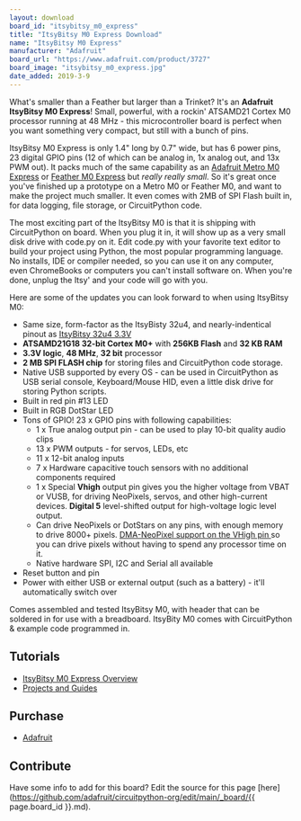 ```yaml
---
layout: download
board_id: "itsybitsy_m0_express"
title: "ItsyBitsy M0 Express Download"
name: "ItsyBitsy M0 Express"
manufacturer: "Adafruit"
board_url: "https://www.adafruit.com/product/3727"
board_image: "itsybitsy_m0_express.jpg"
date_added: 2019-3-9
---
```


What's smaller than a Feather but larger than a Trinket? It's an **Adafruit ItsyBitsy M0 Express**! Small, powerful, with a rockin' ATSAMD21 Cortex M0 processor running at 48 MHz - this microcontroller board is perfect when you want something very compact, but still with a bunch of pins.

ItsyBitsy M0 Express is only 1.4" long by 0.7" wide, but has 6 power pins, 23 digital GPIO pins (12 of which can be analog in, 1x analog out, and 13x PWM out). It packs much of the same capability as an [Adafruit Metro M0 Express](https://www.adafruit.com/product/3505) or [Feather M0 Express](https://www.adafruit.com/product/3403) but _really really small_. So it's great once you've finished up a prototype on a Metro M0 or Feather M0, and want to make the project much smaller. It even comes with 2MB of SPI Flash built in, for data logging, file storage, or CircuitPython code.

The most exciting part of the ItsyBitsy M0 is that it is shipping with CircuitPython on board. When you plug it in, it will show up as a very small disk drive with code.py on it. Edit code.py with your favorite text editor to build your project using Python, the most popular programming language. No installs, IDE or compiler needed, so you can use it on any computer, even ChromeBooks or computers you can't install software on. When you're done, unplug the Itsy' and your code will go with you.

Here are some of the updates you can look forward to when using ItsyBitsy M0:

*   Same size, form-factor as the ItsyBisty 32u4, and nearly-indentical pinout as [ItsyBitsy 32u4 3.3V](https://www.adafruit.com/product/3675)
*   **ATSAMD21G18 32-bit Cortex M0+** with **256KB Flash** and **32 KB RAM**
*   **3.3V logic**, **48 MHz**, **32 bit** processor
*   **2 MB SPI FLASH chip** for storing files and CircuitPython code storage.
*   Native USB supported by every OS - can be used in CircuitPython as USB serial console, Keyboard/Mouse HID, even a little disk drive for storing Python scripts.
*   Built in red pin #13 LED
*   Built in RGB DotStar LED
*   Tons of GPIO! 23 x GPIO pins with following capabilities:
    *   1 x True analog output pin - can be used to play 10-bit quality audio clips
    *   13 x PWM outputs - for servos, LEDs, etc
    *   11 x 12-bit analog inputs
    *   7 x Hardware capacitive touch sensors with no additional components required
    *   1 x Special **Vhigh** output pin gives you the higher voltage from VBAT or VUSB, for driving NeoPixels, servos, and other high-current devices. **Digital 5** level-shifted output for high-voltage logic level output.
    *   Can drive NeoPixels or DotStars on any pins, with enough memory to drive 8000+ pixels. [DMA-NeoPixel support on the VHigh pin ](https://learn.adafruit.com/dma-driven-neopixels)so you can drive pixels without having to spend any processor time on it.
    *   Native hardware SPI, I2C and Serial all available
*   Reset button and pin
*   Power with either USB or external output (such as a battery) - it'll automatically switch over

Comes assembled and tested ItsyBitsy M0, with header that can be soldered in for use with a breadboard. ItsyBity M0 comes with CircuitPython & example code programmed in.

## Tutorials

* [ItsyBitsy M0 Express Overview](https://learn.adafruit.com/introducing-itsy-bitsy-m0)
* [Projects and Guides](https://learn.adafruit.com/products/3727/guides)
## Purchase
* [Adafruit](https://www.adafruit.com/product/3727)

## Contribute

Have some info to add for this board? Edit the source for this page [here](https://github.com/adafruit/circuitpython-org/edit/main/_board/{{ page.board_id }}.md).
